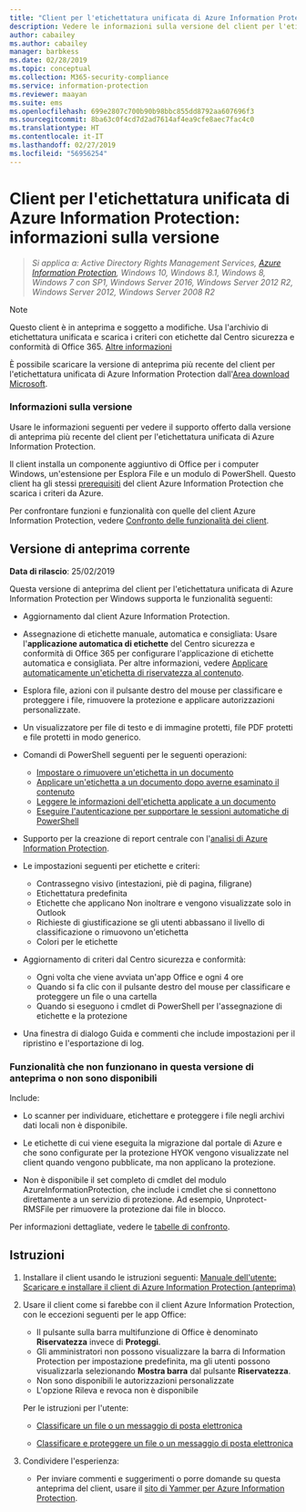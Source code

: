 ```yaml
---
title: "Client per l'etichettatura unificata di Azure Information Protection: informazioni di rilascio versione"
description: Vedere le informazioni sulla versione del client per l'etichettatura unificata di Azure Information Protection per Windows.
author: cabailey
ms.author: cabailey
manager: barbkess
ms.date: 02/28/2019
ms.topic: conceptual
ms.collection: M365-security-compliance
ms.service: information-protection
ms.reviewer: maayan
ms.suite: ems
ms.openlocfilehash: 699e2807c700b90b98bbc855dd8792aa607696f3
ms.sourcegitcommit: 8ba63c0f4cd7d2ad7614af4ea9cfe8aec7fac4c0
ms.translationtype: HT
ms.contentlocale: it-IT
ms.lasthandoff: 02/27/2019
ms.locfileid: "56956254"
---
```

# <a name="azure-information-protection-unified-labeling-client-version-release-information"></a>Client per l'etichettatura unificata di Azure Information Protection: informazioni sulla versione

>*Si applica a: Active Directory Rights Management Services, [Azure Information Protection](https://azure.microsoft.com/pricing/details/information-protection), Windows 10, Windows 8.1, Windows 8, Windows 7 con SP1, Windows Server 2016, Windows Server 2012 R2, Windows Server 2012, Windows Server 2008 R2*

> [!NOTE]
> Questo client è in anteprima e soggetto a modifiche. Usa l'archivio di etichettatura unificata e scarica i criteri con etichette dal Centro sicurezza e conformità di Office 365. [Altre informazioni](/Office365/SecurityCompliance/sensitivity-labels)

È possibile scaricare la versione di anteprima più recente del client per l'etichettatura unificata di Azure Information Protection dall'[Area download Microsoft](https://www.microsoft.com/en-us/download/details.aspx?id=57440).

### <a name="release-information"></a>Informazioni sulla versione

Usare le informazioni seguenti per vedere il supporto offerto dalla versione di anteprima più recente del client per l'etichettatura unificata di Azure Information Protection.

Il client installa un componente aggiuntivo di Office per i computer Windows, un'estensione per Esplora File e un modulo di PowerShell. Questo client ha gli stessi [prerequisiti](../requirements.md) del client Azure Information Protection che scarica i criteri da Azure.

Per confrontare funzioni e funzionalità con quelle del client Azure Information Protection, vedere [Confronto delle funzionalità dei client](use-client.md#feature-comparisons-for-the-clients).

## <a name="current-preview-version"></a>Versione di anteprima corrente

**Data di rilascio**: 25/02/2019

Questa versione di anteprima del client per l'etichettatura unificata di Azure Information Protection per Windows supporta le funzionalità seguenti: 

- Aggiornamento dal client Azure Information Protection.

- Assegnazione di etichette manuale, automatica e consigliata: Usare l'**applicazione automatica di etichette** del Centro sicurezza e conformità di Office 365 per configurare l'applicazione di etichette automatica e consigliata. Per altre informazioni, vedere [Applicare automaticamente un'etichetta di riservatezza al contenuto](/Office365/SecurityCompliance/apply_sensitivity_label_automatically).

- Esplora file, azioni con il pulsante destro del mouse per classificare e proteggere i file, rimuovere la protezione e applicare autorizzazioni personalizzate.

- Un visualizzatore per file di testo e di immagine protetti, file PDF protetti e file protetti in modo generico.

- Comandi di PowerShell seguenti per le seguenti operazioni:
    - [Impostare o rimuovere un'etichetta in un documento](/powershell/module/azureinformationprotection/set-aipfilelabel)
    - [Applicare un'etichetta a un documento dopo averne esaminato il contenuto](/powershell/module/azureinformationprotection/set-aipfileclassification)
    - [Leggere le informazioni dell'etichetta applicate a un documento](/powershell/module/azureinformationprotection/get-aipfilestatus)
    - [Eseguire l'autenticazione per supportare le sessioni automatiche di PowerShell](/powershell/module/azureinformationprotection/set-aipauthentication)

- Supporto per la creazione di report centrale con l'[analisi di Azure Information Protection](../reports-aip.md).

- Le impostazioni seguenti per etichette e criteri:
    - Contrassegno visivo (intestazioni, piè di pagina, filigrane)
    - Etichettatura predefinita
    - Etichette che applicano Non inoltrare e vengono visualizzate solo in Outlook
    - Richieste di giustificazione se gli utenti abbassano il livello di classificazione o rimuovono un'etichetta
    - Colori per le etichette

- Aggiornamento di criteri dal Centro sicurezza e conformità:
    - Ogni volta che viene avviata un'app Office e ogni 4 ore
    - Quando si fa clic con il pulsante destro del mouse per classificare e proteggere un file o una cartella
    - Quando si eseguono i cmdlet di PowerShell per l'assegnazione di etichette e la protezione

- Una finestra di dialogo Guida e commenti che include impostazioni per il ripristino e l'esportazione di log.

### <a name="features-that-do-not-work-in-this-preview-version-or-are-not-available"></a>Funzionalità che non funzionano in questa versione di anteprima o non sono disponibili

Include:

- Lo scanner per individuare, etichettare e proteggere i file negli archivi dati locali non è disponibile.

- Le etichette di cui viene eseguita la migrazione dal portale di Azure e che sono configurate per la protezione HYOK vengono visualizzate nel client quando vengono pubblicate, ma non applicano la protezione.

- Non è disponibile il set completo di cmdlet del modulo AzureInformationProtection, che include i cmdlet che si connettono direttamente a un servizio di protezione. Ad esempio, Unprotect-RMSFile per rimuovere la protezione dai file in blocco.

Per informazioni dettagliate, vedere le [tabelle di confronto](use-client.md#feature-comparisons-for-the-clients).

## <a name="instructions"></a>Istruzioni

1. Installare il client usando le istruzioni seguenti: [Manuale dell'utente: Scaricare e installare il client di Azure Information Protection (anteprima)](install-unifiedlabelingclient-app.md) 

2. Usare il client come si farebbe con il client Azure Information Protection, con le eccezioni seguenti per le app Office:
    - Il pulsante sulla barra multifunzione di Office è denominato **Riservatezza** invece di **Proteggi**.
    - Gli amministratori non possono visualizzare la barra di Information Protection per impostazione predefinita, ma gli utenti possono visualizzarla selezionando **Mostra barra** dal pulsante **Riservatezza**. 
    - Non sono disponibili le autorizzazioni personalizzate
    - L'opzione Rileva e revoca non è disponibile
    
    Per le istruzioni per l'utente:
    
    - [Classificare un file o un messaggio di posta elettronica](client-classify.md) 
    
    - [Classificare e proteggere un file o un messaggio di posta elettronica](client-classify-protect.md)

3. Condividere l'esperienza: 
    
    - Per inviare commenti e suggerimenti o porre domande su questa anteprima del client, usare il [sito di Yammer per Azure Information Protection](https://www.yammer.com/AskIPTeam).
